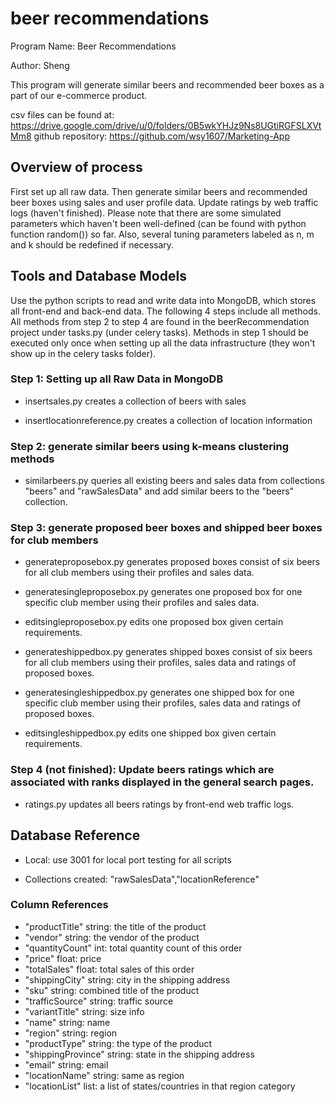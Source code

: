 # beer recommendations

Program Name: Beer Recommendations

Author: Sheng
 
This program will generate similar beers and recommended beer boxes as a part of our e-commerce product.

csv files can be found at: https://drive.google.com/drive/u/0/folders/0B5wkYHJz9Ns8UGtiRGFSLXVtMm8
github repository: https://github.com/wsy1607/Marketing-App


## Overview of process
First set up all raw data. Then generate similar beers and recommended beer boxes using sales and user profile data. Update ratings by web traffic logs (haven't finished). Please note that there are some simulated parameters which haven't been well-defined (can be found with python function random()) so far. Also, several tuning parameters labeled as n, m and k should be redefined if necessary.


## Tools and Database Models
Use the python scripts to read and write data into MongoDB, which stores all front-end and back-end data. The following 4 steps include all methods. All methods from step 2 to step 4 are found in the beerRecommendation project under tasks.py (under celery tasks). Methods in step 1 should be executed only once when setting up all the data infrastructure (they won't show up in the celery tasks folder).


### Step 1: Setting up all Raw Data in MongoDB

* insertsales.py creates a collection of beers with sales

* insertlocationreference.py creates a collection of location information


### Step 2: generate similar beers using k-means clustering methods

* similarbeers.py queries all existing beers and sales data from collections "beers" and "rawSalesData" and add similar beers to the "beers" collection.


### Step 3: generate proposed beer boxes and shipped beer boxes for club members

* generateproposebox.py generates proposed boxes consist of six beers for all club members using their profiles and sales data.

* generatesingleproposebox.py generates one proposed box for one specific club member using their profiles and sales data.

* editsingleproposebox.py edits one proposed box given certain requirements.

* generateshippedbox.py generates shipped boxes consist of six beers for all club members using their profiles, sales data and ratings of proposed boxes.

* generatesingleshippedbox.py generates one shipped box for one specific club member using their profiles, sales data and ratings of proposed boxes.

* editsingleshippedbox.py edits one shipped box given certain requirements.


### Step 4 (not finished): Update beers ratings which are associated with ranks displayed in the general search pages.

* ratings.py updates all beers ratings by front-end web traffic logs.

## Database Reference

* Local: use 3001 for local port testing for all scripts

* Collections created: "rawSalesData","locationReference"

### Column References

* "productTitle" string: the title of the product
* "vendor" string: the vendor of the product
* "quantityCount" int: total quantity count of this order
* "price" float: price
* "totalSales" float: total sales of this order
* "shippingCity" string: city in the shipping address
* "sku" string: combined title of the product
* "trafficSource" string: traffic source
* "variantTitle" string: size info
* "name" string: name
* "region" string: region
* "productType" string: the type of the product
* "shippingProvince" string: state in the shipping address
* "email" string: email
* "locationName" string: same as region
* "locationList" list: a list of states/countries in that region category
